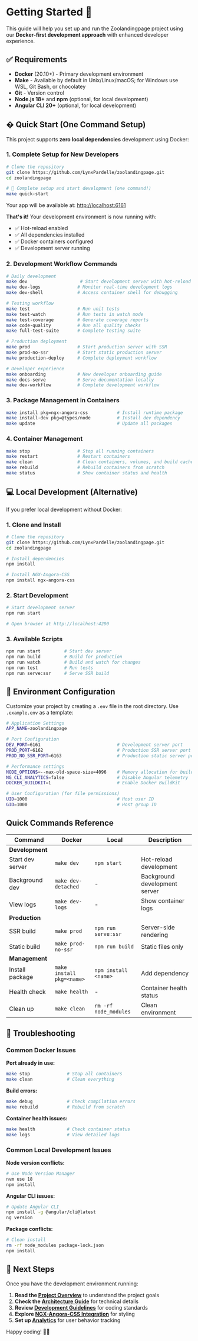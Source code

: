 # Getting Started 🚀

This guide will help you set up and run the Zoolandingpage project using our **Docker-first development approach** with enhanced developer experience.

## ✅ Requirements

- **Docker** (20.10+) - Primary development environment
- **Make** - Available by default in Unix/Linux/macOS; for Windows use WSL, Git Bash, or chocolatey
- **Git** - Version control
- **Node.js 18+** and **npm** (optional, for local development)
- **Angular CLI 20+** (optional, for local development)

## � Quick Start (One Command Setup)

This project supports **zero local dependencies** development using Docker:

### 1. Complete Setup for New Developers

```bash
# Clone the repository
git clone https://github.com/LynxPardelle/zoolandingpage.git
cd zoolandingpage

# 🚀 Complete setup and start development (one command!)
make quick-start
```

Your app will be available at: [http://localhost:6161](http://localhost:6161)

**That's it!** Your development environment is now running with:

- ✅ Hot-reload enabled
- ✅ All dependencies installed
- ✅ Docker containers configured
- ✅ Development server running

### 2. Development Workflow Commands

```bash
# Daily development
make dev                    # Start development server with hot-reload
make dev-logs              # Monitor real-time development logs
make dev-shell             # Access container shell for debugging

# Testing workflow
make test                  # Run unit tests
make test-watch            # Run tests in watch mode
make test-coverage         # Generate coverage reports
make code-quality          # Run all quality checks
make full-test-suite       # Complete testing suite

# Production deployment
make prod                  # Start production server with SSR
make prod-no-ssr           # Start static production server
make production-deploy     # Complete deployment workflow

# Developer experience
make onboarding            # New developer onboarding guide
make docs-serve            # Serve documentation locally
make dev-workflow          # Complete development workflow
```

### 3. Package Management in Containers

```bash
make install pkg=ngx-angora-css           # Install runtime package
make install-dev pkg=@types/node          # Install dev dependency
make update                               # Update all packages
```

### 4. Container Management

```bash
make stop                  # Stop all running containers
make restart               # Restart containers
make clean                 # Clean containers, volumes, and build cache
make rebuild               # Rebuild containers from scratch
make status                # Show container status and health
```

## 💻 Local Development (Alternative)

If you prefer local development without Docker:

### 1. Clone and Install

```bash
# Clone the repository
git clone https://github.com/LynxPardelle/zoolandingpage.git
cd zoolandingpage

# Install dependencies
npm install

# Install NGX-Angora-CSS
npm install ngx-angora-css
```

### 2. Start Development

```bash
# Start development server
npm run start

# Open browser at http://localhost:4200
```

### 3. Available Scripts

```bash
npm run start         # Start dev server
npm run build         # Build for production
npm run watch         # Build and watch for changes
npm run test          # Run tests
npm run serve:ssr     # Serve SSR build
```

## 🌱 Environment Configuration

Customize your project by creating a `.env` file in the root directory. Use `.example.env` as a template:

```bash
# Application Settings
APP_NAME=zoolandingpage

# Port Configuration
DEV_PORT=6161                             # Development server port
PROD_PORT=6162                            # Production SSR server port
PROD_NO_SSR_PORT=6163                     # Production static server port

# Performance settings
NODE_OPTIONS=--max-old-space-size=4096    # Memory allocation for builds
NG_CLI_ANALYTICS=false                    # Disable Angular telemetry
DOCKER_BUILDKIT=1                         # Enable Docker BuildKit

# User Configuration (for file permissions)
UID=1000                                  # Host user ID
GID=1000                                  # Host group ID
```

## Quick Commands Reference

| Command          | Docker                    | Local                 | Description                   |
| ---------------- | ------------------------- | --------------------- | ----------------------------- |
| **Development**  |
| Start dev server | `make dev`                | `npm start`           | Hot-reload development        |
| Background dev   | `make dev-detached`       | -                     | Background development server |
| View logs        | `make dev-logs`           | -                     | Show container logs           |
| **Production**   |
| SSR build        | `make prod`               | `npm run serve:ssr`   | Server-side rendering         |
| Static build     | `make prod-no-ssr`        | `npm run build`       | Static files only             |
| **Management**   |
| Install package  | `make install pkg=<name>` | `npm install <name>`  | Add dependency                |
| Health check     | `make health`             | -                     | Container health status       |
| Clean up         | `make clean`              | `rm -rf node_modules` | Clean environment             |

## 🔧 Troubleshooting

### Common Docker Issues

**Port already in use:**

```bash
make stop              # Stop all containers
make clean             # Clean everything
```

**Build errors:**

```bash
make debug             # Check compilation errors
make rebuild           # Rebuild from scratch
```

**Container health issues:**

```bash
make health            # Check container status
make logs              # View detailed logs
```

### Common Local Development Issues

**Node version conflicts:**

```bash
# Use Node Version Manager
nvm use 18
npm install
```

**Angular CLI issues:**

```bash
# Update Angular CLI
npm install -g @angular/cli@latest
ng version
```

**Package conflicts:**

```bash
# Clean install
rm -rf node_modules package-lock.json
npm install
```

## 🎯 Next Steps

Once you have the development environment running:

1. **Read the [Project Overview](./README.md)** to understand the project goals
2. **Check the [Architecture Guide](./02-architecture.md)** for technical details
3. **Review [Development Guidelines](./03-development-guide.md)** for coding standards
4. **Explore [NGX-Angora-CSS Integration](./04-ngx-angora-css.md)** for styling
5. **Set up [Analytics](./05-analytics-tracking.md)** for user behavior tracking

Happy coding! 🧑‍💻
